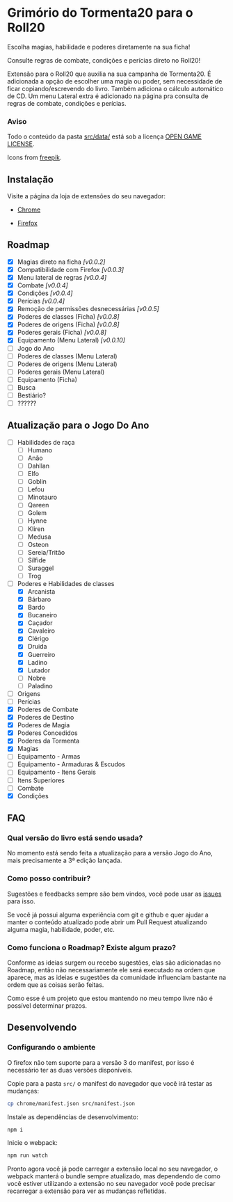# Grimório do Tormenta20 para o Roll20

Escolha magias, habilidade e poderes diretamente na sua ficha!

Consulte regras de combate, condições e perícias direto no Roll20!

Extensão para o Roll20 que auxilia na sua campanha de Tormenta20.
É adicionada a opção de escolher uma magia ou poder, sem necessidade de ficar copiando/escrevendo do livro. Também adiciona o cálculo automático de CD.
Um menu Lateral extra é adicionado na página pra consulta de regras de combate, condições e perícias.

### Aviso

Todo o conteúdo da pasta [src/data/](src/data/) está sob a licença [OPEN GAME LICENSE](OPEN_GAME_LICENSE).

Icons from [freepik](https://www.freepik.com).

## Instalação

Visite a página da loja de extensões do seu navegador:

- [Chrome](https://chrome.google.com/webstore/detail/roll20-grim%C3%B3rio-do-tormen/lplnbanhibpehlmiiakcacambjleeeng)

- [Firefox](https://addons.mozilla.org/pt-BR/firefox/addon/roll20-grim%C3%B3rio-do-tormenta20/)

## Roadmap

- [x] Magias direto na ficha _[v0.0.2]_
- [x] Compatibilidade com Firefox _[v0.0.3]_
- [x] Menu lateral de regras _[v0.0.4]_
- [x] Combate _[v0.0.4]_
- [x] Condições _[v0.0.4]_
- [x] Perícias _[v0.0.4]_
- [x] Remoção de permissões desnecessárias _[v0.0.5]_
- [x] Poderes de classes (Ficha) _[v0.0.8]_
- [x] Poderes de origens (Ficha) _[v0.0.8]_
- [x] Poderes gerais (Ficha) _[v0.0.8]_
- [x] Equipamento (Menu Lateral) _[v0.0.10]_
- [ ] Jogo do Ano
- [ ] Poderes de classes (Menu Lateral)
- [ ] Poderes de origens (Menu Lateral)
- [ ] Poderes gerais (Menu Lateral)
- [ ] Equipamento (Ficha)
- [ ] Busca
- [ ] Bestiário?
- [ ] ??????

## Atualização para o Jogo Do Ano

- [ ] Habilidades de raça
  - [ ] Humano
  - [ ] Anão
  - [ ] Dahllan
  - [ ] Elfo
  - [ ] Goblin
  - [ ] Lefou
  - [ ] Minotauro
  - [ ] Qareen
  - [ ] Golem
  - [ ] Hynne
  - [ ] Kliren
  - [ ] Medusa
  - [ ] Osteon
  - [ ] Sereia/Tritão
  - [ ] Sílfide
  - [ ] Suraggel
  - [ ] Trog
- [ ] Poderes e Habilidades de classes
  - [x] Arcanista
  - [x] Bárbaro
  - [x] Bardo
  - [x] Bucaneiro
  - [x] Caçador
  - [x] Cavaleiro
  - [x] Clérigo
  - [x] Druida
  - [x] Guerreiro
  - [x] Ladino
  - [x] Lutador
  - [ ] Nobre
  - [ ] Paladino
- [ ] Origens
- [ ] Perícias
- [x] Poderes de Combate
- [x] Poderes de Destino
- [x] Poderes de Magia
- [x] Poderes Concedidos
- [x] Poderes da Tormenta
- [x] Magias
- [ ] Equipamento - Armas
- [ ] Equipamento - Armaduras & Escudos
- [ ] Equipamento - Itens Gerais
- [ ] Itens Superiores
- [ ] Combate
- [x] Condições

## FAQ

### Qual versão do livro está sendo usada?

No momento está sendo feita a atualização para a versão Jogo do Ano, mais precisamente a 3ª edição lançada.

### Como posso contribuir?

Sugestões e feedbacks sempre são bem vindos, você pode usar as [issues](https://github.com/pyanderson/roll20_tormenta20_grimoire/issues) para isso.

Se você já possui alguma experiência com git e github e quer ajudar a manter o conteúdo atualizado pode abrir um Pull Request atualizando alguma magia, habilidade, poder, etc.

### Como funciona o Roadmap? Existe algum prazo?

Conforme as ideias surgem ou recebo sugestões, elas são adicionadas no Roadmap, então não necessariamente ele será executado na ordem que aparece, mas as ideias e sugestões da comunidade influenciam bastante na ordem que as coisas serão feitas.

Como esse é um projeto que estou mantendo no meu tempo livre não é possível determinar prazos.

## Desenvolvendo

### Configurando o ambiente

O firefox não tem suporte para a versão 3 do manifest, por isso é necessário ter as duas versões disponíveis.

Copie para a pasta `src/` o manifest do navegador que você irá testar as mudanças:

```bash
cp chrome/manifest.json src/manifest.json
```

Instale as dependências de desenvolvimento:

```bash
npm i
```

Inicie o webpack:

```bash
npm run watch
```

Pronto agora você já pode carregar a extensão local no seu navegador, o webpack manterá o bundle sempre atualizado, mas dependendo de como você estiver utilizando a extensão no seu navegador você pode precisar recarregar a extensão para ver as mudanças refletidas.

